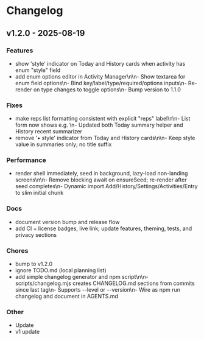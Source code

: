 # Changelog

## v1.2.0 - 2025-08-19

### Features
- show 'style' indicator on Today and History cards when activity has enum "style" field
- add enum options editor in Activity Manager\n\n- Show textarea for enum field options\n- Bind key/label/type/required/options inputs\n- Re-render on type changes to toggle options\n- Bump version to 1.1.0

### Fixes
- make reps list formatting consistent with explicit "reps" label\n\n- List form now shows e.g. \n- Updated both Today summary helper and History recent summarizer
- remove '• style' indicator from Today and History cards\n\n- Keep style value in summaries only; no title suffix

### Performance
- render shell immediately, seed in background, lazy-load non-landing screens\n\n- Remove blocking await on ensureSeed; re-render after seed completes\n- Dynamic import Add/History/Settings/Activities/Entry to slim initial chunk

### Docs
- document version bump and release flow
- add CI + license badges, live link; update features, theming, tests, and privacy sections

### Chores
- bump to v1.2.0
- ignore TODO.md (local planning list)
- add simple changelog generator and npm script\n\n- scripts/changelog.mjs creates CHANGELOG.md sections from commits since last tag\n- Supports --level or --version\n- Wire as npm run changelog and document in AGENTS.md

### Other
- Update
- v1 update

